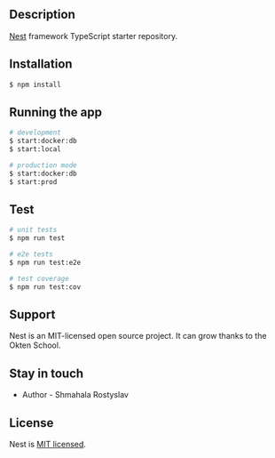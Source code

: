 ## Description

[Nest](https://github.com/nestjs/nest) framework TypeScript starter repository.

## Installation

```bash
$ npm install
```

## Running the app

```bash
# development
$ start:docker:db
$ start:local

# production mode
$ start:docker:db
$ start:prod
```

## Test

```bash
# unit tests
$ npm run test

# e2e tests
$ npm run test:e2e

# test coverage
$ npm run test:cov
```

## Support

Nest is an MIT-licensed open source project. It can grow thanks to the Okten School.

## Stay in touch

- Author - Shmahala Rostyslav


## License

Nest is [MIT licensed](LICENSE).
